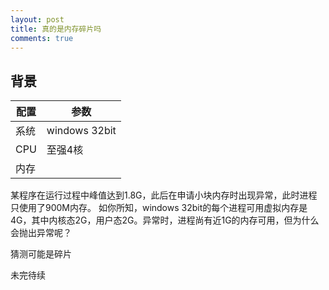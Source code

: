 ```yaml
---
layout: post
title: 真的是内存碎片吗
comments: true
---
```



## 背景 

|配置|参数|
|----|---------|
|系统|windows 32bit|
|CPU|至强4核|
|内存| |4G

某程序在运行过程中峰值达到1.8G，此后在申请小块内存时出现异常，此时进程只使用了900M内存。
如你所知，windows 32bit的每个进程可用虚拟内存是4G，其中内核态2G，用户态2G。异常时，进程尚有近1G的内存可用，但为什么会抛出异常呢？

猜测可能是碎片


未完待续

